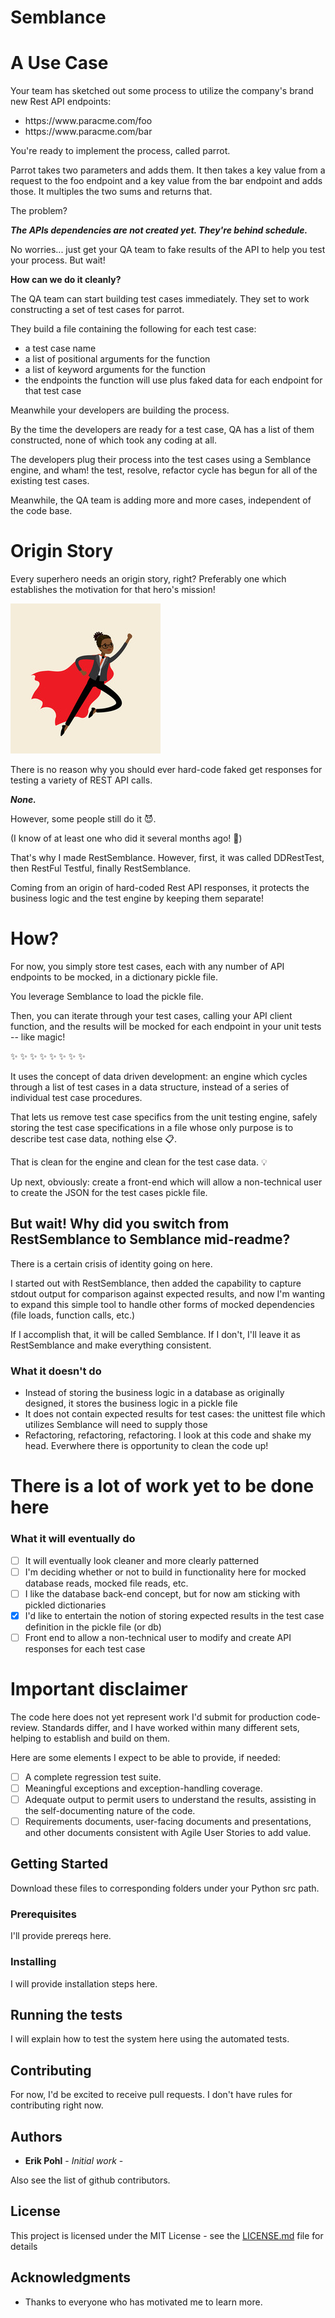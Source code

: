 # Semblance 

# A Use Case 

Your team has sketched out some process to utilize the company's brand new Rest API endpoints:

* https://<i></i>www<i></i>&#46;par<i></i>acme&#46;com/<i></i>foo
* https://<i></i>www<i></i>&#46;par<i></i>acme&#46;com/<i></i>bar

You're ready to implement the process, called parrot.  

Parrot takes two parameters and adds them.
It then takes a key value from a request to the foo endpoint and a key value from the bar endpoint and adds those.
It multiples the two sums and returns that.

The problem?  

**_The APIs dependencies are not created yet.  They're behind schedule._**

No worries... just get your QA team to fake results of the API to help you test your process.  But wait!  

**How can we do it cleanly?**

The QA team can start building test cases immediately.  They set to work constructing a set of test cases for parrot.

They build a file containing the following for each test case:
* a test case name
* a list of positional arguments for the function
* a list of keyword arguments for the function
* the endpoints the function will use plus faked data for each endpoint for that test case

Meanwhile your developers are building the process.

By the time the developers are ready for a test case, QA has a list of them constructed, none of which took any coding at all.

The developers plug their process into the test cases using a Semblance engine, and wham! the test, resolve, refactor cycle has begun for all of the existing test cases.

Meanwhile, the QA team is adding more and more cases, independent of the code base.

# Origin Story

Every superhero needs an origin story, right?  Preferably one which establishes the motivation for that hero's mission!

![API Superhero](https://github.com/ErikPohl-Lot49-Projects/Erik-Pohl-Repo/blob/master/media/superhero.jpg "API Superhero")

There is no reason why you should ever hard-code faked get responses for testing a variety of REST API calls.

**_None._**

However, some people still do it :smiling_imp:. 

(I know of at least one who did it several months ago! :see_no_evil:)

That's why I made RestSemblance.  However, first, it was called DDRestTest, then RestFul Testful, finally RestSemblance.

Coming from an origin of hard-coded Rest API responses, it protects the business logic and the test engine by keeping them separate!

# How?

For now, you simply store test cases, each with any number of API endpoints to be mocked, in a dictionary pickle file.

You leverage Semblance to load the pickle file.

Then, you can iterate through your test cases, calling your API client function, and the results will be mocked for each endpoint in your unit tests -- like magic!

:sparkles: :sparkles: :sparkles: :sparkles: :sparkles: :sparkles: :sparkles: :sparkles:

It uses the concept of data driven development: an engine which cycles through a list of test cases in a data structure, instead of a series of individual test case procedures.

That lets us remove test case specifics from the unit testing engine, safely storing the test case specifications in a file whose only purpose is to describe test case data, nothing else :clipboard:.  

That is clean for the engine and clean for the test case data. :bulb:

Up next, obviously: create a front-end which will allow a non-technical user to create the JSON for the test cases pickle file.

## But wait!  Why did you switch from RestSemblance to Semblance mid-readme?  

There is a certain crisis of identity going on here.

I started out with RestSemblance, then added the capability to capture stdout output for comparison against expected results, and now I'm wanting to expand this simple tool to handle other forms of mocked dependencies (file loads, function calls, etc.)

If I accomplish that, it will be called Semblance.  If I don't, I'll leave it as RestSemblance and make everything consistent.

### What it doesn't do

* Instead of storing the business logic in a database as originally designed, it stores the business logic in a pickle file
* It does not contain expected results for test cases: the unittest file which utilizes Semblance will need to supply those
* Refactoring, refactoring, refactoring.  I look at this code and shake my head.  Everwhere there is opportunity to clean the code up!

# There is a lot of work yet to be done here
### What it will eventually do

- [ ] It will eventually look cleaner and more clearly patterned
- [ ] I'm deciding whether or not to build in functionality here for mocked database reads, mocked file reads, etc.
- [ ] I like the database back-end concept, but for now am sticking with pickled dictionaries
- [x] I'd like to entertain the notion of storing expected results in the test case definition in the pickle file (or db)
- [ ] Front end to allow a non-technical user to modify and create API responses for each test case

# Important disclaimer

The code here does not yet represent work I'd submit for production code-review.  Standards differ, and I have worked within many different sets, helping to establish and build on them.

Here are some elements I expect to be able to provide, if needed:

- [ ] A complete regression test suite.
- [ ] Meaningful exceptions and exception-handling coverage.
- [ ] Adequate output to permit users to understand the results, assisting in the self-documenting nature of the code.
- [ ] Requirements documents, user-facing documents and presentations, and other documents consistent with Agile User Stories to add value.

## Getting Started

Download these files to corresponding folders under your Python src path.

### Prerequisites

I'll provide prereqs here.

### Installing

I will provide installation steps here.

## Running the tests

I will explain how to test the system here using the automated tests.

## Contributing

For now, I'd be excited to receive pull requests.  I don't have rules for contributing right now.

## Authors

* **Erik Pohl** - *Initial work* - 

Also see the list of github contributors.

## License

This project is licensed under the MIT License - see the [LICENSE.md](LICENSE.md) file for details

## Acknowledgments

* Thanks to everyone who has motivated me to learn more.
